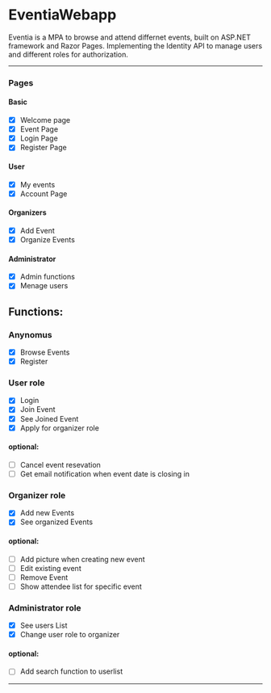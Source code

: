 ﻿# EventiaWebapp

Eventia is a MPA to browse and attend differnet events, built on ASP.NET framework
and Razor Pages. Implementing the Identity API to manage users and different roles
for authorization.

---

### Pages

#### Basic

- [x] Welcome page
- [x] Event Page
- [x] Login Page
- [x] Register Page

#### User

- [x] My events
- [x] Account Page

#### Organizers

- [x] Add Event
- [x] Organize Events

#### Administrator

- [x] Admin functions
- [x] Menage users

## Functions:

### Anynomus

- [x] Browse Events
- [x] Register

### User role

- [x] Login
- [x] Join Event
- [x] See Joined Event
- [x] Apply for organizer role

#### optional:

- [ ] Cancel event resevation
- [ ] Get email notification when event date is closing in

### Organizer role

- [x] Add new Events
- [x] See organized Events

#### optional:

- [ ] Add picture when creating new event
- [ ] Edit existing event
- [ ] Remove Event
- [ ] Show attendee list for specific event

### Administrator role

- [x] See users List
- [x] Change user role to organizer

#### optional:

- [ ] Add search function to userlist

---
